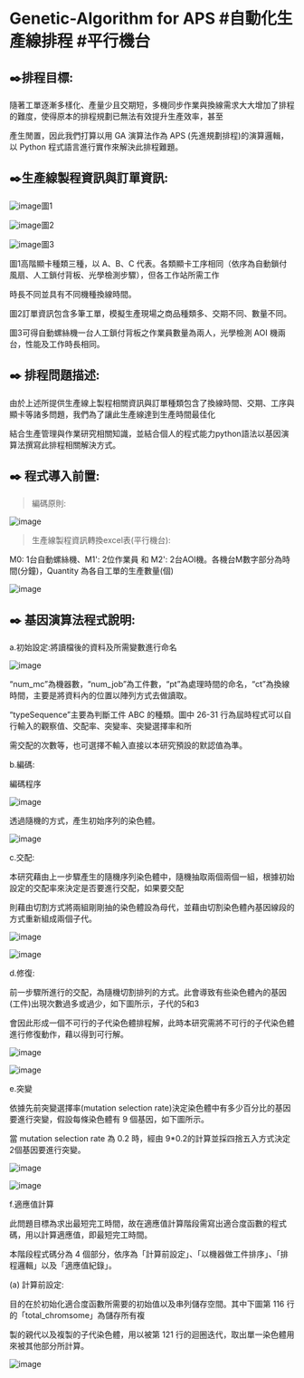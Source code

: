 # Genetic-Algorithm for APS #自動化生產線排程 #平行機台 

✒️排程目標: 
---------------------------------------------------------------------------------------------------------------------------------------------------------------------------------
隨著工單逐漸多樣化、產量少且交期短，多機同步作業與換線需求大大增加了排程的難度，使得原本的排程規劃已無法有效提升生產效率，甚至

產生閒置，因此我們打算以用 GA 演算法作為 APS (先進規劃排程)的演算邏輯，以 Python 程式語言進行實作來解決此排程難題。

✒️生產線製程資訊與訂單資訊:
---------------------------------------------------------------------------------------------------------------------------------------------------------------------------------
![image](https://user-images.githubusercontent.com/68886395/158193978-0402b276-8bfe-423b-9c65-15ba9304b01a.png)圖1 

![image](https://user-images.githubusercontent.com/68886395/158196237-71a49176-3093-4932-bbab-f3a46171610e.png)圖2

![image](https://user-images.githubusercontent.com/68886395/158204879-2d0fce92-8c37-4f38-82c0-6cb6fcc82f34.png)圖3

圖1高階顯卡種類三種，以 A、B、C 代表。各類顯卡工序相同（依序為自動鎖付風扇、人工鎖付背板、光學檢測步驟），但各工作站所需工作

時長不同並具有不同機種換線時間。

圖2訂單資訊包含多筆工單，模擬生產現場之商品種類多、交期不同、數量不同。

圖3可得自動螺絲機一台人工鎖付背板之作業員數量為兩人，光學檢測 AOI 機兩台，性能及工作時長相同。

✒️ 排程問題描述:
---------------------------------------------------------------------------------------------------------------------------------------------------------------------------------
由於上述所提供生產線上製程相關資訊與訂單種類包含了換線時間、交期、工序與顯卡等諸多問題，我們為了讓此生產線達到生產時間最佳化

結合生產管理與作業研究相關知識，並結合個人的程式能力python語法以基因演算法撰寫此排程相關解決方式。

✒️ 程式導入前置:
---------------------------------------------------------------------------------------------------------------------------------------------------------------------------------
>編碼原則:

![image](https://user-images.githubusercontent.com/68886395/158203159-c700fcb3-7e65-44f5-8325-04214134d3f6.png)

>生產線製程資訊轉換excel表(平行機台):

M0: 1台自動螺絲機、M1': 2位作業員 和 M2': 2台AOI機。各機台M數字部分為時間(分鐘)，Quantity 為各自工單的生產數量(個)

![image](https://user-images.githubusercontent.com/68886395/158203628-b995496e-0104-4e72-aff9-0763f71dc580.png)

✒️ 基因演算法程式說明:
---------------------------------------------------------------------------------------------------------------------------------------------------------------------------------
a.初始設定:將讀檔後的資料及所需變數進行命名

![image](https://user-images.githubusercontent.com/68886395/158207172-2f2f9023-e779-4f31-98ef-2effae28b7fe.png)

“num_mc”為機器數，“num_job”為工件數，“pt”為處理時間的命名，“ct”為換線時間，主要是將資料內的位置以陣列方式去做讀取。

“typeSequence”主要為判斷工件 ABC 的種類。圖中 26-31 行為屆時程式可以自行輸入的觀察值、交配率、突變率、突變選擇率和所

需交配的次數等，也可選擇不輸入直接以本研究預設的默認值為準。

b.編碼:

編碼程序

![image](https://user-images.githubusercontent.com/68886395/158208361-cc726e95-33e4-49b7-8c91-f7ef77249038.png)

透過隨機的方式，產生初始序列的染色體。

![image](https://user-images.githubusercontent.com/68886395/158208411-14fb3725-e97d-4c46-9992-f8421d4bd714.png)

c.交配:

本研究藉由上一步驟產生的隨機序列染色體中，隨機抽取兩個兩個一組，根據初始設定的交配率來決定是否要進行交配，如果要交配

則藉由切割方式將兩組剛剛抽的染色體設為母代，並藉由切割染色體內基因線段的方式重新組成兩個子代。

![image](https://user-images.githubusercontent.com/68886395/158209023-3c7711cd-9d64-4a6e-893e-32e1519c503b.png)

![image](https://user-images.githubusercontent.com/68886395/158209048-d5e807aa-bac6-40e0-a831-835bcdd84809.png)

d.修復:

前一步驟所進行的交配，為隨機切割排列的方式。此會導致有些染色體內的基因(工件)出現次數過多或過少，如下圖所示，子代的5和3

會因此形成一個不可行的子代染色體排程解，此時本研究需將不可行的子代染色體進行修復動作，藉以得到可行解。

![image](https://user-images.githubusercontent.com/68886395/158209637-476e54e0-bb5b-4ffc-9567-a2fb229ce45a.png)

![image](https://user-images.githubusercontent.com/68886395/158209691-e8a94a38-a78d-4b44-83b2-2d9b06996166.png)

e.突變

依據先前突變選擇率(mutation selection rate)決定染色體中有多少百分比的基因要進行突變，假設每條染色體有 9 個基因，如下圖所示。

當 mutation selection rate 為 0.2 時，經由 9*0.2的計算並採四捨五入方式決定2個基因要進行突變。

![image](https://user-images.githubusercontent.com/68886395/158210506-10365c6d-5134-4067-980b-11909012b4a7.png)

![image](https://user-images.githubusercontent.com/68886395/158210538-edc1b6e1-20e2-4666-ae37-b72e14bd66be.png)

f.適應值計算

此問題目標為求出最短完工時間，故在適應值計算階段需寫出適合度函數的程式碼，用以計算適應值，即最短完工時間。

本階段程式碼分為 4 個部分，依序為「計算前設定」、「以機器做工件排序」、「排程邏輯」以及「適應值紀錄」。

(a) 計算前設定:

目的在於初始化適合度函數所需要的初始值以及串列儲存空間。其中下圖第 116 行的「total_chromsome」為儲存所有複

製的親代以及複製的子代染色體，用以被第 121 行的迴圈迭代，取出單一染色體用來被其他部分所計算。

![image](https://user-images.githubusercontent.com/68886395/158211955-d8a79cdd-e457-4b88-85ce-e9c16362b391.png)






























